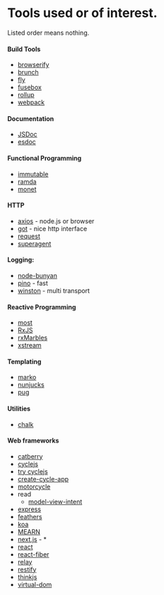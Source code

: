 # Tools used or of interest.

Listed order means nothing.

#### Build Tools
* [browserify](https://github.com/substack/node-browserify)
* [brunch](https://github.com/brunch/brunch)
* [fly](https://github.com/flyjs/fly)
* [fusebox](https://github.com/fuse-box/fuse-box)
* [rollup](https://github.com/rollup/rollup)
* [webpack](https://github.com/webpack/webpack)

#### Documentation
* [JSDoc](https://github.com/jsdoc3/jsdoc)
* [esdoc](https://github.com/esdoc/esdoc)

#### Functional Programming
* [immutable](https://github.com/facebook/immutable-js)
* [ramda](http://ramdajs.com/)
* [monet](https://github.com/monet/monet.js)

#### HTTP
* [axios](https://github.com/mzabriskie/axios) - node.js or browser
* [got](https://github.com/sindresorhus/got) - nice http interface
* [request](https://github.com/request/request)
* [superagent](https://github.com/visionmedia/superagent)

#### Logging:
* [node-bunyan](https://github.com/trentm/node-bunyan)
* [pino](https://github.com/pinojs/pino) - fast
* [winston](https://github.com/winstonjs/winston) - multi transport

#### Reactive Programming
* [most](https://github.com/cujojs/most)
* [RxJS](https://github.com/ReactiveX/rxjs)
* [rxMarbles](http://rxmarbles.com/#delay)
* [xstream](https://github.com/staltz/xstream)

#### Templating
* [marko](https://github.com/marko-js/marko)
* [nunjucks](https://github.com/mozilla/nunjucks)
* [pug](https://github.com/pugjs/pug)

#### Utilities
* [chalk](https://github.com/chalk/chalk)

#### Web frameworks
* [catberry](https://github.com/catberry/catberry)
* [cyclejs](https://github.com/cyclejs/cyclejs)
 * [try cyclejs](http://widdersh.in/tricycle/)
 * [create-cycle-app](https://github.com/cyclejs-community/create-cycle-app)
 * [motorcycle](https://github.com/motorcyclejs/motorcyclejs)
 * read
   * [model-view-intent](http://futurice.com/blog/reactive-mvc-and-the-virtual-dom)
* [express](http://expressjs.com/)
* [feathers](https://github.com/feathersjs/feathers)
* [koa](http://koajs.com/)
* [MEARN](http://mern.io/)
* [next.js](https://github.com/zeit/next.js) - *
* [react](https://facebook.github.io/react/)
 * [react-fiber](https://github.com/acdlite/react-fiber-architecture)
 * [relay](https://facebook.github.io/relay/)
* [restify](http://restify.com/)
* [thinkjs](https://github.com/thinkjs/thinkjs)
* [virtual-dom](https://github.com/Matt-Esch/virtual-dom)
